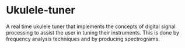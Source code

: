# Ukulele-tuner
A real time ukulele tuner that implements the concepts of digital signal processing to assist the user in tuning their instruments. This is done by frequency analysis techniques and by producing spectrograms. 
